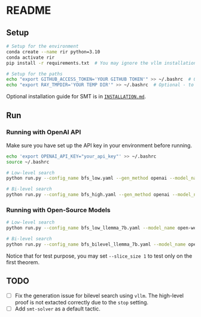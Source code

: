 # README

<!-- > [!NOTE]
> The current version is still in testing. A tested version is in the [raptors](https://github.com/ZIYU-DEEP/bilevel-reasoner/tree/raptors) branch, where we have the benchmark results with Llemma-7b on `bfs_low` and `bfs_low_with_raw_high` methods. The latter is very much underperforming (23 out of 244 problems), likely due to the fact that the raw informal proof is unstructured and the model capacity is bad. A proof of concept colab with GPT-4 can be found at [![Colab](https://colab.research.google.com/assets/colab-badge.svg)](https://colab.research.google.com/drive/1BI3u6NwVtefTpWzQNj-OwPf6C3ONuPFn?usp=sharing). -->

## Setup

```bash
# Setup for the environment
conda create --name rir python=3.10
conda activate rir
pip install -r requirements.txt  # You may ignore the vllm installation if you do not have cuda

# Setup for the paths 
echo "export GITHUB_ACCESS_TOKEN='YOUR GITHUB TOKEN'" >> ~/.bashrc  # Optional - to avoid rate limit issues when setting up the dojo
echo "export RAY_TMPDIR='YOUR TEMP DIR'" >> ~/.bashrc  # Optional - to avoid ray init issues
```

Optional installation guide for SMT is in [`INSTALLATION.md`](https://github.com/ZIYU-DEEP/bilevel-reasoner/blob/main/INSTALLATION.md).

## Run

### Running with OpenAI API

Make sure you have set up the API key in your environment before running.

```bash
echo 'export OPENAI_API_KEY="your_api_key"' >> ~/.bashrc
source ~/.bashrc
```

```bash
# Low-level search
python run.py --config_name bfs_low.yaml --gen_method openai --model_name gpt-4-0125-preview

# Bi-level search
python run.py --config_name bfs_high.yaml --gen_method openai --model_name gpt-4-0125-preview
```

### Running with Open-Source Models

```bash
# Low-level search
python run.py --config_name bfs_low_llemma_7b.yaml --model_name open-web-math/llemma_7b

# Bi-level search
python run.py --config_name bfs_bilevel_llemma_7b.yaml --model_name open-web-math/llemma_7b
```

Notice that for test purpose, you may set `--slice_size 1` to test only on the first theorem.

## TODO
- [ ] Fix the generation issue for bilevel search using `vllm`. The high-level proof is not extacted correctly due to the `stop` setting.
- [ ] Add `smt-solver` as a default tactic.
